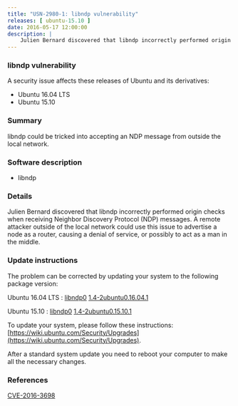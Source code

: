 ```yaml
---
title: "USN-2980-1: libndp vulnerability"
releases: [ ubuntu-15.10 ]
date: 2016-05-17 12:00:00
description: |
    Julien Bernard discovered that libndp incorrectly performed origin checks when receiving Neighbor Discovery Protocol (NDP) messages. A remote attacker outside of the local network could use this issue to advertise a node as a router, causing a denial of service, or possibly to act as a man in the middle. 
--- 
```

 
### libndp vulnerability

A security issue affects these releases of Ubuntu and its derivatives:

* Ubuntu 16.04 LTS
* Ubuntu 15.10

### Summary

libndp could be tricked into accepting an NDP message from outside the local network.

### Software description

* libndp 

### Details

Julien Bernard discovered that libndp incorrectly performed origin checks when receiving Neighbor Discovery Protocol (NDP) messages. A remote attacker outside of the local network could use this issue to advertise a node as a router, causing a denial of service, or possibly to act as a man in the middle. 

### Update instructions

The problem can be corrected by updating your system to the following package version:

Ubuntu 16.04 LTS
 : [libndp0](https://launchpad.net/ubuntu/+source/libndp) <span> [1.4-2ubuntu0.16.04.1](https://launchpad.net/ubuntu/+source/libndp/1.4-2ubuntu0.16.04.1) </span> 

Ubuntu 15.10
 : [libndp0](https://launchpad.net/ubuntu/+source/libndp) <span> [1.4-2ubuntu0.15.10.1](https://launchpad.net/ubuntu/+source/libndp/1.4-2ubuntu0.15.10.1) </span> 

To update your system, please follow these instructions: [https://wiki.ubuntu.com/Security/Upgrades](https://wiki.ubuntu.com/Security/Upgrades).

After a standard system update you need to reboot your computer to make all the necessary changes. 

### References

 [CVE-2016-3698](http://people.ubuntu.com/~ubuntu-security/cve/CVE-2016-3698)
 
